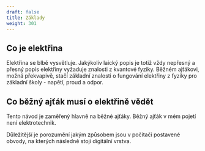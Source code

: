 ```yaml
---
draft: false
title: Základy
weight: 301
---
```


## Co je elektřina

Elektřina se blbě vysvětluje. Jakýkoliv laický popis je totiž vždy nepřesný a přesný popis elektřiny vyžaduje znalosti z kvantové fyziky. Běžném ajťákovi, možná překvapivě, stačí základní znalosti o fungování elektřiny z fyziky pro základní školy - napětí, proud a odpor.

## Co běžný ajťák musí o elektřině vědět

Tento návod je zaměřený hlavně na běžné ajťáky. Běžný ajťák v mém pojetí není elektrotechnik. 

Důležitější je porozumění jakým způsobem jsou v počítači postavené obvody, na kterých následně stojí digitální vrstva.